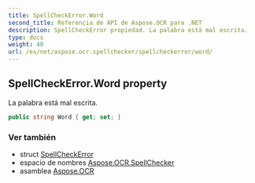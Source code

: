 ```yaml
---
title: SpellCheckError.Word
second_title: Referencia de API de Aspose.OCR para .NET
description: SpellCheckError propiedad. La palabra está mal escrita.
type: docs
weight: 40
url: /es/net/aspose.ocr.spellchecker/spellcheckerror/word/
---
```

## SpellCheckError.Word property

La palabra está mal escrita.

```csharp
public string Word { get; set; }
```

### Ver también

* struct [SpellCheckError](../)
* espacio de nombres [Aspose.OCR.SpellChecker](../../spellcheckerror/)
* asamblea [Aspose.OCR](../../../)


